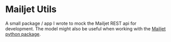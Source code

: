 
# Mailjet Utils

A small package / app I wrote to mock the Mailjet REST api for development. The
model might also be useful when working with the
[Mailjet python package](https://pypi.org/project/mailjet-rest/).

